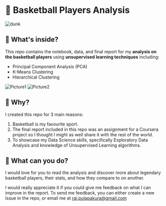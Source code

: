 # 🏀 Basketball Players Analysis
![dunk](https://github.com/raj-pulapakura/Basketball-Players-Analysis/assets/87762282/b00d2768-8dd0-4273-90e8-c2d448d88f37)

## 📖 What's inside?

This repo contains the notebook, data, and final report for my **analysis on the basketball players** using **unsupervised learning techniques** including:
- Principal Component Analysis (PCA)
- K-Means Clustering
- Hierarchical Clustering

![Picture1](https://github.com/raj-pulapakura/Basketball-Players-Analysis/assets/87762282/68a1116c-3067-4431-81d7-65a9a04fcdee)
![Picture2](https://github.com/raj-pulapakura/Basketball-Players-Analysis/assets/87762282/c302a9d5-b6a3-4a9e-afe5-50420996ed73)


## 🤔 Why?

I created this repo for 3 main reasons:
1.  Basketball is my favourite sport.
2.  The final report included in this repo was an assignment for a Coursera project so I thought I might as well share it with the rest of the world.
3.  To showcase my Data Science skills, specifically Exploratory Data Analysis and knowledge of Unsupervised Learning algorithms.

## 🤗 What can you do?

I would love for you to read the analysis and discover more about legendary basketball players, their stats, and how they compare to on another.

I would really appreciate it if you could give me feedback on what I can improve in the report. To send me feedback, you can either create a new Issue in the repo, or email me at raj.pulapakura@gmail.com
